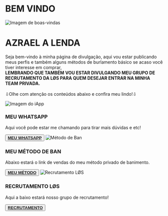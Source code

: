 
<html lang="pt-BR">
<head>
    <meta charset="UTF-8">
    <meta name="viewport" content="width=device-width, initial-scale=1.0">
    <title>Azrael Divulgação</title>
    <link rel="stylesheet" href="style.css">
</head>
<body>
    <div class="container">
        <h1 class="style-h1">BEM VINDO</h1>
        <img class="circular-image" src="https://i.ibb.co/WKvNTNS/Picsart-24-09-16-12-33-57-100.jpg" alt="Imagem de boas-vindas">
        <h1 class="style-h1">AZRAEL A LENDA</h1>
        <p class="style-p">Seja bem-vindo à minha página de divulgação, aqui vou estar publicando meus perfis e também alguns métodos de burlamento básico se acaso você tiver interesse em comprar,<br>
        <strong>LEMBRANDO QUE TAMBÉM VOU ESTAR DIVULGANDO MEU GRUPO DE RECRUTAMENTO DA LØS PARA QUEM DESEJAR ENTRAR NA MINHA TEAM PRIVADA.</strong>
        <br><br>⇩Olhe com atenção os conteúdos abaixo e confira meu lindo!⇩</p>
        <img class="circular-image" src="https://i.ibb.co/pjngJW6/img-iapp.jpg" alt="Imagem do iApp">
        <h3 class="sub-title">MEU WHATSAPP</h3>
        <p>Aqui você pode estar me chamando para tirar mais dúvidas e etc!</p>
        <button><a href="https://api.whatsapp.com/send?phone=553191365558&text1=Ola%20Azrael%20eu%20sou%20(SEU%20NOME)"><strong>MEU WHATSAPP</strong></a></button>
        <img class="circular-image" src="https://i.ibb.co/k5MQNz5/Picsart-24-12-05-16-52-32-708.jpg" alt="Método de Ban">
        <h3 class="sub-title">MEU MÉTODO DE BAN</h3>
        <p>Abaixo estará o link de vendas do meu método privado de banimento.</p>
        <button><a href="https://api.whatsapp.com/send?phone=553191365558&text1=Oi%20Azrael%20eu%20sou%20(SEU%20NOME)%20eu%20gostaria%20de%20saber%20mais%20sobre%20o%20metodo%20de%20banimento."><strong>MEU MÉTODO</strong></a></button>
        <img class="circular-image" src="https://i.ibb.co/tqmsSv7/Picsart-24-12-01-14-17-23-894.jpg" alt="Recrutamento LØS">
        <h3 class="sub-title">RECRUTAMENTO LØS</h3>
        <p>Aqui a baixo estará nosso grupo de recrutamento!</p>
        <button><a href="https://chat.whatsapp.com/G82FPS0Lo8X8ZNqpnlTKV2"><strong>RECRUTAMENTO</strong></a></button>
    </div>
</body>
</html>
